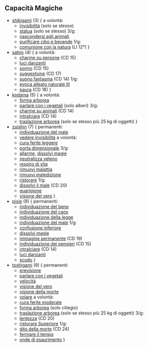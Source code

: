 ## Capacità Magiche
 - [shikigami](https://golarion.altervista.org/wiki/Shikigami) (3) {
   a volontà:
    - [invisibilità](https://golarion.altervista.org/wiki/Incantesimi/Invisibilit%C3%A0) (solo se stesso)
    - [statua](https://golarion.altervista.org/wiki/Incantesimi/Statua) (solo se stesso)
   3/g: 
    - [nascondersi agli animali](https://golarion.altervista.org/wiki/Incantesimi/Nascondersi_agli_Animali)
    - [purificare cibo e bevande](https://golarion.altervista.org/wiki/Incantesimi/Purificare_Cibo_e_Bevande)
   1/g:
    - [comunione con la natura](https://golarion.altervista.org/wiki/Incantesimi/Comunione_con_la_Natura) (LI 12°)
 }
 - [satiro](https://golarion.altervista.org/wiki/Satiro) (4) {
   a volontà: 
    - [charme su persone](https://golarion.altervista.org/wiki/Incantesimi/Charme_su_Persone) (CD 15)
    - [luci danzanti](https://golarion.altervista.org/wiki/Incantesimi/Luci_Danzanti)
    - [sonno](https://golarion.altervista.org/wiki/Incantesimi/Sonno) (CD 15)
    - [suggestione](https://golarion.altervista.org/wiki/Incantesimi/Suggestione) (CD 17)
    - [suono fantasma](https://golarion.altervista.org/wiki/Incantesimi/Suono_Fantasma) (CD 14)
   1/g: 
    - [evoca alleato naturale III](https://golarion.altervista.org/wiki/Incantesimi/Evoca_Alleato_Naturale#Evoca_Alleato_Naturale_III)
    - [paura](https://golarion.altervista.org/wiki/Paura) (CD 18)
 }
 - [kodama](https://golarion.altervista.org/wiki/Kodama) (5) {
   a volontà:
    - [forma arborea](https://golarion.altervista.org/wiki/Incantesimi/Forma_Arborea)
    - [parlare con i vegetali](https://golarion.altervista.org/wiki/Incantesimi/Parlare_con_i_Vegetali) (solo alberi)
   3/g:
    - [charme su animali](https://golarion.altervista.org/wiki/Incantesimi/Charme_su_Animali) (CD 14)
    - [intralciare](https://golarion.altervista.org/wiki/Incantesimi/Intralciare) (CD 14)
    - [traslazione arborea](https://golarion.altervista.org/wiki/Incantesimi/Traslazione_Arborea) (solo se stesso più 25 kg di oggetti)
 }
 - [zuishin](https://golarion.altervista.org/wiki/Zuishin) (7) {
   permanenti:
    - [individuazione del male](https://golarion.altervista.org/wiki/Incantesimi/Individuazione_del_Male)
    - [vedere invisibilità](https://golarion.altervista.org/wiki/Incantesimi/Vedere_Invisibilit%C3%A0)
   a volontà: 
    - [cura ferite leggere](https://golarion.altervista.org/wiki/Incantesimi/Cura_Ferite_Leggere)
    - [porta dimensionale](https://golarion.altervista.org/wiki/Incantesimi/Porta_Dimensionale)
   3/g: 
    - [allarme](https://golarion.altervista.org/wiki/Incantesimi/Allarme), [dissolvi magie](https://golarion.altervista.org/wiki/Incantesimi/Dissolvi_Magie)
    - [neutralizza veleno](https://golarion.altervista.org/wiki/Incantesimi/Neutralizza_Veleno)
    - [respiro di vita](https://golarion.altervista.org/wiki/Incantesimi/Respiro_di_Vita)
    - [rimuovi malattia](https://golarion.altervista.org/wiki/Incantesimi/Rimuovi_Malattia)
    - [rimuovi maledizione](https://golarion.altervista.org/wiki/Incantesimi/Rimuovi_Maledizione)
    - [ristorare](https://golarion.altervista.org/wiki/Incantesimi/Ristorare)
   1/g: 
    - [dissolvi il male](https://golarion.altervista.org/wiki/Incantesimi/Dissolvi_il_Male) (CD 20)
    - [guarigione](https://golarion.altervista.org/wiki/Incantesimi/Guarigione)
    - [visione del vero](https://golarion.altervista.org/wiki/Incantesimi/Visione_del_Vero)
 }
 - [pixie](https://golarion.altervista.org/wiki/Pixie) (9) {
   permanenti:
    - [individuazione del bene](https://golarion.altervista.org/wiki/Incantesimi/Individuazione_del_Bene)
    - [individuazione del caos](https://golarion.altervista.org/wiki/Incantesimi/Individuazione_del_Caos)
    - [individuazione della legge](https://golarion.altervista.org/wiki/Incantesimi/Individuazione_della_Legge)
    - [individuazione del male](https://golarion.altervista.org/wiki/Incantesimi/Individuazione_del_Male)
   1/g:
    - [confusione inferiore](https://golarion.altervista.org/wiki/Incantesimi/Confusione_Inferiore)
    - [dissolvi magie](https://golarion.altervista.org/wiki/Incantesimi/Dissolvi_Magie)
    - [immagine permanente](https://golarion.altervista.org/wiki/Incantesimi/Immagine_Permanente) (CD 19)
    - [individuazione dei pensieri](https://golarion.altervista.org/wiki/Incantesimi/Individuazione_dei_Pensieri) (CD 15)
    - [intralciare](https://golarion.altervista.org/wiki/Incantesimi/Intralciare) (CD 14)
    - [luci danzanti](https://golarion.altervista.org/wiki/Incantesimi/Luci_Danzanti)
    - [scudo](https://golarion.altervista.org/wiki/Incantesimi/Scudo)
 }
 - [toshigami](https://golarion.altervista.org/wiki/Toshigami) (9) {
   permanenti:
    - [previsione](https://golarion.altervista.org/wiki/Incantesimi/Previsione)
    - [parlare con i vegetali](https://golarion.altervista.org/wiki/Incantesimi/Parlare_con_i_Vegetali)
    - [velocità](https://golarion.altervista.org/wiki/Velocit%C3%A0)
    - [visione del vero](https://golarion.altervista.org/wiki/Incantesimi/Visione_del_Vero)
    - [visione della morte](https://golarion.altervista.org/wiki/Incantesimi/Visione_della_Morte)
    - [volare](https://golarion.altervista.org/wiki/Volare)
   a volontà:
    - [cura ferite moderate](https://golarion.altervista.org/wiki/Incantesimi/Cura_Ferite_Moderate)
    - [forma arborea](https://golarion.altervista.org/wiki/Incantesimi/Forma_Arborea) (solo ciliegio)
    - [traslazione arborea](https://golarion.altervista.org/wiki/Incantesimi/Traslazione_Arborea) (solo se stesso più 25 kg di oggetti)
   3/g:
    - [lentezza](https://golarion.altervista.org/wiki/Incantesimi/Lentezza) (CD 20)
    - [ristorare Superiore](https://golarion.altervista.org/wiki/Incantesimi/Ristorare_Superiore)
   1/g:
    - [dito della morte](https://golarion.altervista.org/wiki/Incantesimi/Dito_della_Morte) (CD 24)
    - [fermare il tempo](https://golarion.altervista.org/wiki/Incantesimi/Fermare_il_Tempo)
    - [onde di esaurimento](https://golarion.altervista.org/wiki/Incantesimi/Onde_di_Esaurimento)
 }
